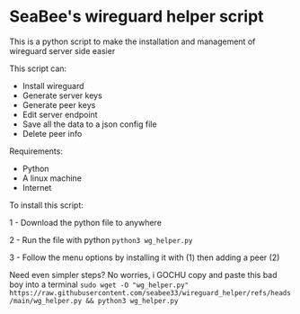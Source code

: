 # SeaBee's wireguard helper script

This is a python script to make the installation and management of wireguard server side easier

This script can:
- Install wireguard
- Generate server keys
- Generate peer keys
- Edit server endpoint
- Save all the data to a json config file
- Delete peer info

Requirements:
- Python
- A linux machine
- Internet


To install this script:

1 - Download the python file to anywhere

2 - Run the file with python `python3 wg_helper.py`

3 - Follow the menu options by installing it with (1) then adding a peer (2)


Need even simpler steps? No worries, i GOCHU
copy and paste this bad boy into a terminal `sudo wget -O "wg_helper.py" https://raw.githubusercontent.com/seabee33/wireguard_helper/refs/heads/main/wg_helper.py && python3 wg_helper.py`
